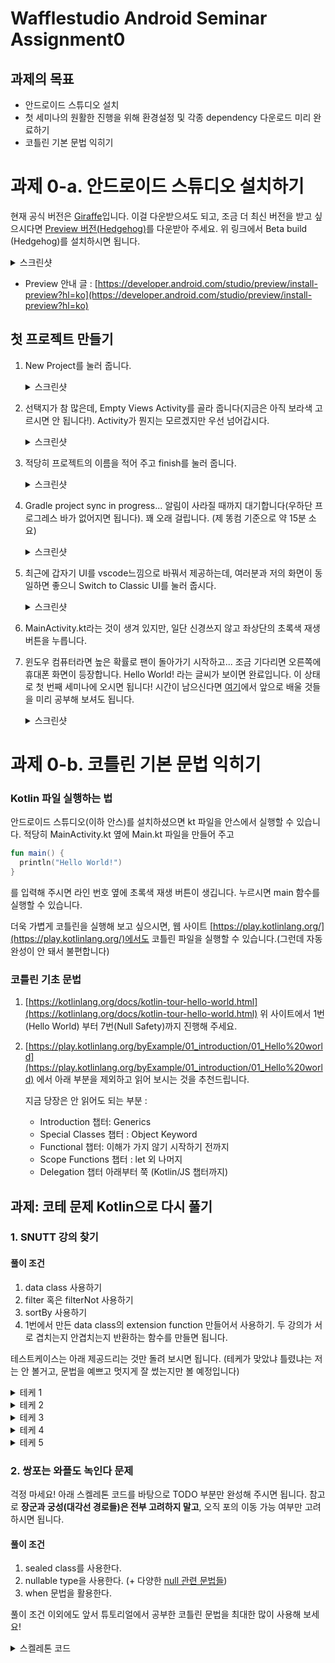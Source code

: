 # Wafflestudio Android Seminar Assignment0

## 과제의 목표
- 안드로이드 스튜디오 설치
- 첫 세미나의 원활한 진행을 위해 환경설정 및 각종 dependency 다운로드 미리 완료하기
- 코틀린 기본 문법 익히기


# 과제 0-a. 안드로이드 스튜디오 설치하기

현재 공식 버전은 [Giraffe](https://developer.android.com/studio)입니다. 이걸 다운받으셔도 되고, 조금 더 최신 버전을 받고 싶으시다면 [Preview 버전(Hedgehog)](https://developer.android.com/studio/preview)를 다운받아 주세요.
위 링크에서 Beta build (Hedgehog)를 설치하시면 됩니다.
<details>
<summary>스크린샷</summary>
<div markdown="1">

<img src="https://github.com/JuTaK97/JuTaK97.github.io/assets/88367636/208c11f8-a5de-4a98-9fbb-43b1e7d1956b" width=800 />

</div>
</details>

- Preview 안내 글 : [https://developer.android.com/studio/preview/install-preview?hl=ko](https://developer.android.com/studio/preview/install-preview?hl=ko)

## 첫 프로젝트 만들기
1. New Project를 눌러 줍니다.
    <details>
    <summary>스크린샷</summary>
    <div markdown="1">
    
    <img src="https://github.com/JuTaK97/JuTaK97.github.io/assets/88367636/760691aa-ccbe-44a1-8a0e-0d6863bd15e6" width=800 />
    
    </div>
    </details>
2. 선택지가 참 많은데, Empty Views Activity를 골라 줍니다(지금은 아직 보라색 고르시면 안 됩니다!). Activity가 뭔지는 모르겠지만 우선 넘어갑시다.
    <details>
    <summary>스크린샷</summary>
    <div markdown="1">
    
    <img src="https://github.com/JuTaK97/JuTaK97.github.io/assets/88367636/09958509-3ab4-4203-83d0-aa329da901d1" width=800 />
    
    </div>
    </details>
3. 적당히 프로젝트의 이름을 적어 주고 finish를 눌러 줍니다.
    <details>
    <summary>스크린샷</summary>
    <div markdown="1">
    
    <img src="https://github.com/JuTaK97/JuTaK97.github.io/assets/88367636/b515ef4d-5114-436d-a6f2-03cfbb24769d" width=800 />
    <img src="https://github.com/JuTaK97/JuTaK97.github.io/assets/88367636/2c1bb76f-4736-4ddd-bc71-fd6344b36942" width=800 />
    
    </div>
    </details>
4. Gradle project sync in progress... 알림이 사라질 때까지 대기합니다(우하단 프로그레스 바가 없어지면 됩니다). 꽤 오래 걸립니다. (제 똥컴 기준으로 약 15분 소요)
    <details>
    <summary>스크린샷</summary>
    <div markdown="1">
    
    <img src="https://github.com/JuTaK97/JuTaK97.github.io/assets/88367636/a64e0182-7a6a-4c8d-8e7d-dc098f5b2fe7" width=800 />
    
    </div>
    </details>
5. 최근에 갑자기 UI를 vscode느낌으로 바꿔서 제공하는데, 여러분과 저의 화면이 동일하면 좋으니 Switch to Classic UI를 눌러 줍시다.
    <details>
    <summary>스크린샷</summary>
    <div markdown="1">
    
    <img src="https://github.com/JuTaK97/JuTaK97.github.io/assets/88367636/a8317647-f968-4713-8f6c-0cd726898e5d" width=800 />
    
    </div>
    </details>
6. MainActivity.kt라는 것이 생겨 있지만, 일단 신경쓰지 않고 좌상단의 초록색 재생 버튼을 누릅니다.
7. 윈도우 컴퓨터라면 높은 확률로 팬이 돌아가기 시작하고... 조금 기다리면 오른쪽에 휴대폰 화면이 등장합니다. Hello World! 라는 글씨가 보이면 완료입니다. 이 상태로 첫 번째 세미나에 오시면 됩니다! 시간이 남으신다면 [여기](https://developer.android.com/courses/android-basics-kotlin/unit-1)에서 앞으로 배울 것들을 미리 공부해 보셔도 됩니다.
    <details>
    <summary>스크린샷</summary>
    <div markdown="1">
    
    <img src="https://github.com/JuTaK97/JuTaK97.github.io/assets/88367636/a9e47253-f143-49e2-a88f-5949f90c1e52" width=800 />
    
    </div>
    </details>


# 과제 0-b. 코틀린 기본 문법 익히기

### Kotlin 파일 실행하는 법
안드로이드 스튜디오(이하 안스)를 설치하셨으면 kt 파일을 안스에서 실행할 수 있습니다.
적당히 MainActivity.kt 옆에 Main.kt 파일을 만들어 주고 
```kotlin
fun main() {
  println("Hello World!")
}
```
를 입력해 주시면 라인 번호 옆에 초록색 재생 버튼이 생깁니다. 누르시면 main 함수를 실행할 수 있습니다.

더욱 가볍게 코틀린을 실행해 보고 싶으시면, 웹 사이트 [https://play.kotlinlang.org/](https://play.kotlinlang.org/)에서도 코틀린 파일을 실행할 수 있습니다.(그런데 자동완성이 안 돼서 불편합니다)

### 코틀린 기초 문법
1. [https://kotlinlang.org/docs/kotlin-tour-hello-world.html](https://kotlinlang.org/docs/kotlin-tour-hello-world.html)
위 사이트에서 1번(Hello World) 부터 7번(Null Safety)까지 진행해 주세요.

2. [https://play.kotlinlang.org/byExample/01_introduction/01_Hello%20world](https://play.kotlinlang.org/byExample/01_introduction/01_Hello%20world) 에서 아래 부분을 제외하고 읽어 보시는 것을 추천드립니다.

    지금 당장은 안 읽어도 되는 부분 :
    - Introduction 챕터: Generics
    - Special Classes 챕터 : Object Keyword
    - Functional 챕터: 이해가 가지 않기 시작하기 전까지
    - Scope Functions 챕터 : let 외 나머지
    - Delegation 챕터 아래부터 쭉 (Kotlin/JS 챕터까지)

## 과제: 코테 문제 Kotlin으로 다시 풀기

### 1. SNUTT 강의 찾기

#### 풀이 조건
1. data class 사용하기
2. filter 혹은 filterNot 사용하기
4. sortBy 사용하기
5. 1번에서 만든 data class의 extension function 만들어서 사용하기. 두 강의가 서로 겹치는지 안겹치는지 반환하는 함수를 만들면 됩니다.

테스트케이스는 아래 제공드리는 것만 돌려 보시면 됩니다. (테케가 맞았냐 틀렸냐는 저는 안 볼거고, 문법을 예쁘고 멋지게 잘 썼는지만 볼 예정입니다)

<details>
<summary>테케 1</summary>
<div markdown="1">

```
input

3 3
1 1 2 3
3 1 4 6
10 2 3 7
7 3 3 5
6 3 3 6
5 3 3 7

output

7
6
5
```

</div>
</details>


<details>
<summary>테케 2</summary>
<div markdown="1">

```
input

0 3
1 1 3 5
3 1 6 8
5 4 3 9

output

1
3
5
```

</div>
</details>

<details>
<summary>테케 3</summary>
<div markdown="1">

```
input

3 0
1 1 2 3
3 1 4 6
5 2 3 7

output

0
```

</div>
</details>

<details>
<summary>테케 4</summary>
<div markdown="1">

```
input

4 5
10 1 2 3
9 1 4 6
11 2 3 7
13 4 3 10
17 1 2 3
1 1 4 6
7 2 3 7
6 4 3 10
5 5 1 9

output

5
```

</div>
</details>

<details>
<summary>테케 5</summary>
<div markdown="1">

```
input

1 3
5 1 3 5
4 1 6 8
2 1 6 8
1 4 3 9

output

2
4
1
```

</div>
</details>

### 2. 쌍포는 와플도 녹인다 문제
걱정 마세요! 아래 스켈레톤 코드를 바탕으로 TODO 부분만 완성해 주시면 됩니다.
참고로 **장군과 궁성(대각선 경로들)은 전부 고려하지 말고**, 오직 포의 이동 가능 여부만 고려하시면 됩니다. 

#### 풀이 조건
1. sealed class를 사용한다.
2. nullable type을 사용한다. (+ 다양한 [null 관련 문법들](https://play.kotlinlang.org/byExample/01_introduction/04_Null%20Safety)) 
3. when 문법을 활용한다.

풀이 조건 이외에도 앞서 튜토리얼에서 공부한 코틀린 문법을 최대한 많이 사용해 보세요!

<details>
<summary>스켈레톤 코드</summary>
<div markdown="1">

```kotlin
data class Point(
    val x: Int,
    val y: Int,
)

sealed class Piece(open val pos: Point, open val team: Boolean) { // team이 true이면 우리 편 기물
    data class Pho(override val pos: Point, override val team: Boolean) : Piece(pos, team)
    // TODO
    // data class Cha( ... )
    // data class Jol( ... )
    // data class King( ... )
}

fun canPhoMoveTo(board: Array<Array<Piece?>>, next: Point): Boolean {
    // TODO : board가 주어졌을 때, next 위치로 내 포가 이동할 수 있는지 없는지 반환
    return true
}
```

</div>
</details>

<br /> <br />
